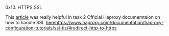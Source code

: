 0x10. HTTPS SSL


This [article](https://gbeminiyi.hashnode.dev/installing-certbot-in-your-haproxy-load-balancer-server) was really helpful in task 2
Official Haproxy documemtaion on how to handle SSL [here](https://www.haproxy.com/documentation/haproxy-configuration-tutorials/ssl-tls/#redirect-http-to-https)https://www.haproxy.com/documentation/haproxy-configuration-tutorials/ssl-tls/#redirect-http-to-https
